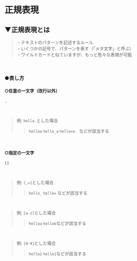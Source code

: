 # 正規表現

## ▼正規表現とは
>・テキストのパターンを記述するルール<br>
>・いくつかの記号で、パターンを表す（「メタ文字」と呼ぶ）<br>
>・ワイルドカードと似ていますが、もっと色々な表現が可能<br>
<br>

### ●表し方

#### ○任意の一文字（改行以外）
```
.
```
<br>

>例: `hello.`とした場合<br>
>> `helloa` `hello_a` `hello=a`　などが該当する
<br>

#### ○指定の一文字
```
[]
```
<br>

>例: `[_=]`とした場合<br>
>> `hello_` `hello=` などが該当する
<br>

>例: `[a-z]`とした場合<br>
>> `helloa` `hellob`などが該当する
<br>

>例: `[0-9]`とした場合<br>
>> `hello2` `hello1`などが該当する
<br>
